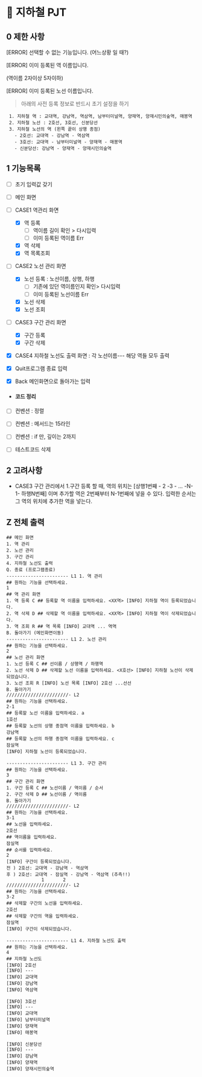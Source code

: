 # :aerial_tramway: 지하철 PJT

## 0 제한 사항

[ERROR] 선택할 수 없는 기능입니다. (어느상황 일 때?)

[ERROR] 이미 등록된 역 이름입니다.

(역이름 2자이상 5자이하)

[ERROR] 이미 등록된 노선 이름입니다.

> 아래의 사전 등록 정보로 반드시 초기 설정을 하기

```
 1. 지하철 역 : 교대역, 강남역, 역삼역, 남부터미널역, 양재역, 양재시민의숲역, 매봉역
 2. 지하철 노선 : 2호선, 3호선, 신분당선
 3. 지하철 노선의 역 (왼쪽 끝이 상행 종점)
   - 2호선: 교대역 - 강남역 - 역삼역
   - 3호선: 교대역 - 남부터미널역 - 양재역 - 매봉역
   - 신분당선: 강남역 - 양재역 - 양재시민의숲역
```



## 1 기능목록

- [ ] 초기 입력값 갖기
- [ ] 메인 화면 
- [ ] CASE1 역관리 화면
  - [x] 역 등록
    - [ ] 역이름 길이 확인 > 다시입력
    - [ ] 이미 등록된 역이름 Err
  - [x] 역 삭제
  - [x] 역 목록조회
- [ ] CASE2 노선 관리 화면
  - [x] 노선 등록 : 노선이름, 상행, 하행
    - [ ] 기존에 있던 역이름인지 확인> 다시입력
    - [ ] 이미 등록된 노선이름 Err
  - [x] 노선 삭제
  - [x] 노선 조회
- [ ] CASE3 구간 관리 화면
  - [x] 구간 등록
  - [x] 구간 삭제
- [x] CASE4 지하철 노선도 출력 화면 : 각 노선이름--- 해당 역들 모두 출력
- [x] Quit프로그램 종료 입력
- [x] Back 메인화면으로 돌아가는 입력
  

- #### 코드 정리

- [ ] 컨벤션 : 정렬
- [ ] 컨벤션 : 메서드는 15라인
- [ ] 컨벤션 : if 만, 깊이는 2까지
- [ ]  테스트코드 삭제



## 2 고려사항

- CASE3 구간 관리에서 1.구간 등록 할 때,
  역의 위치는 [상행1번째 - 2 -3 - ... -N-1- 하행N번째] 이며
  추가할 역은 2번째부터 N-1번째에 넣을 수 있다.
  입력한 순서는 그 역의 위치에 추가한 역을 넣는다.


## Z 전체 출력

```
## 메인 화면
1. 역 관리
2. 노선 관리
3. 구간 관리
4. 지하철 노선도 출력
Q. 종료 (프로그램종료)
----------------------- L1 1. 역 관리
## 원하는 기능을 선택하세요.
1 
## 역 관리 화면
1. 역 등록 C ## 등록할 역 이름을 입력하세요. <XX역> [INFO] 지하철 역이 등록되었습니다.
2. 역 삭제 D ## 삭제할 역 이름을 입력하세요. <XX역> [INFO] 지하철 역이 삭제되었습니다.
3. 역 조회 R ## 역 목록 [INFO] 교대역 ... 역역
B. 돌아가기 (메인화면이동)
----------------------- L1 2. 노선 관리
## 원하는 기능을 선택하세요.
2
## 노선 관리 화면
1. 노선 등록 C ## 선이름 / 상행역 / 하행역
2. 노선 삭제 D ## 삭제할 노선 이름을 입력하세요. <X호선> [INFO] 지하철 노선이 삭제되었습니다.
3. 노선 조회 R [INFO] 노선 목록 [INFO] 2호선 ...선선
B. 돌아가기
///////////////////////- L2
## 원하는 기능을 선택하세요.
2-1
## 등록할 노선 이름을 입력하세요. a
1호선
## 등록할 노선의 상행 종점역 이름을 입력하세요. b
강남역
## 등록할 노선의 하행 종점역 이름을 입력하세요. c
잠실역
[INFO] 지하철 노선이 등록되었습니다.

----------------------- L1 3. 구간 관리
## 원하는 기능을 선택하세요.
3
## 구간 관리 화면
1. 구간 등록 C ## 노선이름 / 역이름 / 순서
2. 구간 삭제 D ## 노선이름 / 역이름
B. 돌아가기
///////////////////////- L2
## 원하는 기능을 선택하세요.
3-1
## 노선을 입력하세요.
2호선
## 역이름을 입력하세요.
잠실역
## 순서를 입력하세요.
2
[INFO] 구간이 등록되었습니다.
전 ) 2호선: 교대역 - 강남역 - 역삼역
후 ) 2호선: 교대역 - 잠실역 - 강남역 - 역삼역 (추측!!)
             1       2
///////////////////////- L2
## 원하는 기능을 선택하세요.
3-2
## 삭제할 구간의 노선을 입력하세요.
2호선
## 삭제할 구간의 역을 입력하세요.
잠실역
[INFO] 구간이 삭제되었습니다.

----------------------- L1 4. 지하철 노선도 출력
## 원하는 기능을 선택하세요.
4
## 지하철 노선도
[INFO] 2호선
[INFO] ---
[INFO] 교대역
[INFO] 강남역
[INFO] 역삼역

[INFO] 3호선
[INFO] ---
[INFO] 교대역
[INFO] 남부터미널역
[INFO] 양재역
[INFO] 매봉역

[INFO] 신분당선
[INFO] ---
[INFO] 강남역
[INFO] 양재역
[INFO] 양재시민의숲역

```